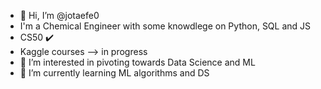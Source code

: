 - 👋 Hi, I’m @jotaefe0
- I'm a Chemical Engineer with some knowdlege on Python, SQL and JS
- CS50 ✔️
- Kaggle courses --> in progress
- 👀 I’m interested in pivoting towards Data Science and ML
- 🌱 I’m currently learning ML algorithms and DS 
